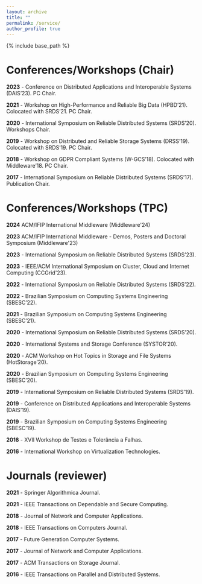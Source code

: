 ```yaml
---
layout: archive
title: ""
permalink: /service/
author_profile: true
---
```


{% include base_path %}

# Conferences/Workshops (Chair)

**2023** - Conference on Distributed Applications and Interoperable Systems (DAIS’23). PC Chair.

**2021** - Workshop on High-Performance and Reliable Big Data (HPBD’21). Colocated with SRDS’21. PC Chair.

**2020** - International Symposium on Reliable Distributed Systems (SRDS’20). Workshops Chair.

**2019** - Workshop on Distributed and Reliable Storage Systems (DRSS’19). Colocated with SRDS’19. PC Chair.

**2018** - Workshop on GDPR Compliant Systems (W-GCS’18). Colocated with Middleware’18. PC Chair.

**2017** - International Symposium on Reliable Distributed Systems (SRDS’17). Publication Chair.

# Conferences/Workshops (TPC)

**2024** ACM/IFIP International Middleware (Middleware'24)

**2023** ACM/IFIP International Middleware - Demos, Posters and Doctoral Symposium (Middleware'23)

**2023** - International Symposium on Reliable Distributed Systems (SRDS’23).

**2023** - IEEE/ACM International Symposium on Cluster, Cloud and Internet Computing (CCGrid'23).

**2022** - International Symposium on Reliable Distributed Systems (SRDS’22).

**2022** - Brazilian Symposium on Computing Systems Engineering (SBESC’22).

**2021** - Brazilian Symposium on Computing Systems Engineering (SBESC’21).

**2020** - International Symposium on Reliable Distributed Systems (SRDS’20).

**2020** - International Systems and Storage Conference (SYSTOR’20).

**2020** - ACM Workshop on Hot Topics in Storage and File Systems (HotStorage’20).

**2020** - Brazilian Symposium on Computing Systems Engineering (SBESC’20).

**2019** - International Symposium on Reliable Distributed Systems (SRDS’19).

**2019** - Conference on Distributed Applications and Interoperable Systems (DAIS’19).

**2019** - Brazilian Symposium on Computing Systems Engineering (SBESC’19).

**2016** - XVII Workshop de Testes e Tolerância a Falhas.

**2016** - International Workshop on Virtualization Technologies.

# Journals (reviewer)

**2021** - Springer Algorithmica Journal.

**2021** - IEEE Transactions on Dependable and Secure Computing.

**2018** - Journal of Network and Computer Applications.

**2018** - IEEE Transactions on Computers Journal.

**2017** - Future Generation Computer Systems.

**2017** - Journal of Network and Computer Applications.

**2017** - ACM Transactions on Storage Journal.

**2016** - IEEE Transactions on Parallel and Distributed Systems.
